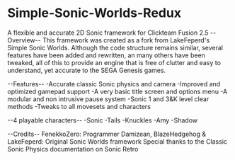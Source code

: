 # Simple-Sonic-Worlds-Redux
A flexible and accurate 2D Sonic framework for Clickteam Fusion 2.5
--Overview--
This framework was created as a fork from LakeFeperd's Simple Sonic Worlds. Although the code structure remains similar, several features have been added and rewritten, an many others have been tweaked, all of this to provide an engine that is free of clutter and easy to understand, yet accurate to the SEGA Genesis games.

--Features--
-Accurate classic Sonic physics and camera
-Improved and optimized gamepad support
-A very basic title screen and options menu
-A modular and non intrusive pause system
-Sonic 1 and 3&K level clear methods
-Tweaks to all movesets and characters

--4 playable characters--
  -Sonic
  -Tails
  -Knuckles
  -Amy
  -Shadow

  --Credits--
FenekkoZero: Programmer
Damizean, BlazeHedgehog & LakeFeperd: Original Sonic Worlds framework
Special thanks to the Classic Sonic Physics documentation on Sonic Retro
